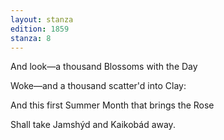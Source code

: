 ```yaml
---
layout: stanza
edition: 1859
stanza: 8
---
```


And look—a thousand Blossoms with the Day

Woke—and a thousand scatter'd into Clay:

⁠And this first Summer Month that brings the Rose

Shall take Jamshýd and Kaikobád away.